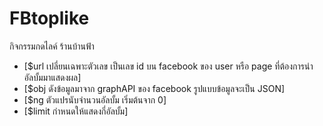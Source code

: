 # FBtoplike
กิจกรรมกดไลค์ ร้านบ้านฟ้า

 * [$url เปลี่ยนเฉพาะตัวเลข เป็นเลข id บน facebook ของ user หรือ page ที่ต้องการนำอัลบั้มมาแสดงผล]
 * [$obj ดังข้อมูลมาจาก graphAPI ของ facebook รูปแบบข้อมูลจะเป็น JSON]
 * [$ng ตัวแปรนับจำนวนอัลบั้ม เริ่มต้นจาก 0]
 * [$limit กำหนดให้แสดงกี่อัลบั้ม]
